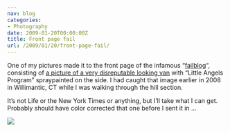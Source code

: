 ```yaml
---
nav: blog
categories:
- Photography
date: 2009-01-20T00:00:00Z
title: Front page fail
url: /2009/01/20/front-page-fail/
---
```


One of my pictures made it to the front page of the infamous “[failblog][1]“, consisting of [a picture of a very disreputable looking van][2] with “Little Angels Program” spraypainted on the side. I had caught that image earlier in 2008 in Willimantic, CT while I was walking through the hill section.

 [1]: http://failblog.org/
 [2]: http://failblog.org/2009/01/20/reputable-kids-program-fail/

It’s not Life or the New York Times or anything, but I’ll take what I can get. Probably should have color corrected that one before I sent it in …

![][3]

 [3]: http://failblog.files.wordpress.com/2009/01/fail-owned-kids-program-van-fail.jpg
